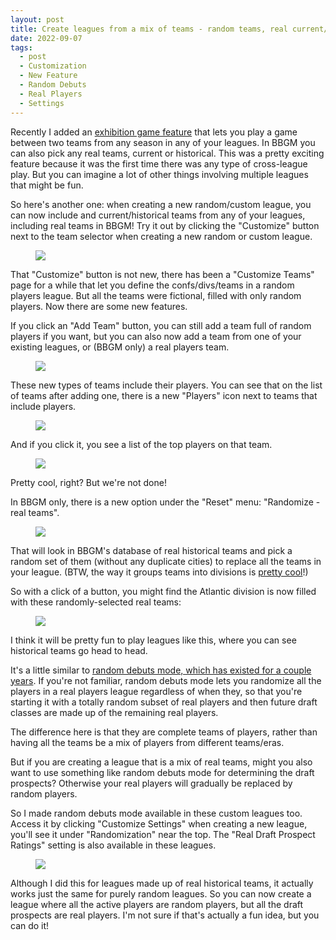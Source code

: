 ```yaml
---
layout: post
title: Create leagues from a mix of teams - random teams, real current/historical teams, and teams from your existing leagues
date: 2022-09-07
tags:
  - post
  - Customization
  - New Feature
  - Random Debuts
  - Real Players
  - Settings
---
```


Recently I added an [exhibition game feature](https://play.basketball-gm.com/exhibition) that lets you play a game between two teams from any season in any of your leagues. In BBGM you can also pick any real teams, current or historical. This was a pretty exciting feature because it was the first time there was any type of cross-league play. But you can imagine a lot of other things involving multiple leagues that might be fun.

So here's another one: when creating a new random/custom league, you can now include and current/historical teams from any of your leagues, including real teams in BBGM! Try it out by clicking the "Customize" button next to the team selector when creating a new random or custom league.

<figure><img src="/files/create-leagues-mix-1.png" class="img-fluid"></figure>

<!--more-->

That "Customize" button is not new, there has been a "Customize Teams" page for a while that let you define the confs/divs/teams in a random players league. But all the teams were fictional, filled with only random players. Now there are some new features.

If you click an "Add Team" button, you can still add a team full of random players if you want, but you can also now add a team from one of your existing leagues, or (BBGM only) a real players team.

<figure><a href="/files/create-leagues-mix-2.png"><img src="/files/create-leagues-mix-2.png" class="img-fluid"></a></figure>

These new types of teams include their players. You can see that on the list of teams after adding one, there is a new "Players" icon next to teams that include players.

<figure><img src="/files/create-leagues-mix-3.png" class="img-fluid"></figure>

And if you click it, you see a list of the top players on that team.

<figure><img src="/files/create-leagues-mix-4.png" class="img-fluid"></figure>

Pretty cool, right? But we're not done!

In BBGM only, there is a new option under the "Reset" menu: "Randomize - real teams".

<figure><img src="/files/create-leagues-mix-5.png" class="img-fluid"></figure>

That will look in BBGM's database of real historical teams and pick a random set of them (without any duplicate cities) to replace all the teams in your league. (BTW, the way it groups teams into divisions is [pretty cool](/blog/2021/07/randomize-built-in-teams/)!)

So with a click of a button, you might find the Atlantic division is now filled with these randomly-selected real teams:

<figure><img src="/files/create-leagues-mix-6.png" class="img-fluid"></figure>

I think it will be pretty fun to play leagues like this, where you can see historical teams go head to head.

It's a little similar to [random debuts mode, which has existed for a couple years](/blog/2020/06/league-creation-options/). If you're not familiar, random debuts mode lets you randomize all the players in a real players league regardless of when they, so that you're starting it with a totally random subset of real players and then future draft classes are made up of the remaining real players.

The difference here is that they are complete teams of players, rather than having all the teams be a mix of players from different teams/eras.

But if you are creating a league that is a mix of real teams, might you also want to use something like random debuts mode for determining the draft prospects? Otherwise your real players will gradually be replaced by random players.

So I made random debuts mode available in these custom leagues too. Access it by clicking "Customize Settings" when creating a new league, you'll see it under "Randomization" near the top. The "Real Draft Prospect Ratings" setting is also available in these leagues.

<figure><a href="/files/create-leagues-mix-7.png"><img src="/files/create-leagues-mix-7.png" class="img-fluid"></a></figure>

Although I did this for leagues made up of real historical teams, it actually works just the same for purely random leagues. So you can now create a league where all the active players are random players, but all the draft prospects are real players. I'm not sure if that's actually a fun idea, but you can do it!
